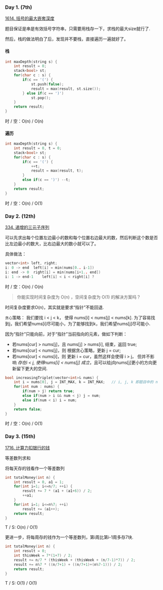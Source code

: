 ### Day 1. (7th)

[1614. 括号的最大嵌套深度](https://leetcode-cn.com/problems/maximum-nesting-depth-of-the-parentheses/)

题目保证是串是有效括号字符串，只需要用栈存一下，求栈的最大size就行了.

然后，栈的做法明白了后，发现并不要栈，直接遍历一遍就好了。

#### 栈
```C++
int maxDepth(string s) {
    int result = 0;
    stack<bool> st;
    for(char c : s) {
        if(c == '(') {
            st.push(false);
            result = max(result, st.size());
        } else if(c == ')') 
            st.pop();
    }
    return result;
}
```

时 / 空：O(n) / O(n)

#### 遍历
```C++
int maxDepth(string s) {
    int result = 0, t = 0;
    stack<bool> st;
    for(char c : s) {
        if(c == '(') {
            ++t;
            result = max(result, t);
        }
        else if(c == ')') --t;
    }
    return result;
}
```

时 / 空：O(n) / O(1)

### Day 2. (12th)

[334. 递增的三元子序列](https://leetcode-cn.com/problems/increasing-triplet-subsequence/)

可以先求出每个位置左边最小的数和每个位置右边最大的数，然后判断这个数是否比左边最小的数大，比右边最大的数小就可以了。

具体做法：
```C++
vector<int> left, right;
i: 0 -> end  left[i] = min(nums[0.. i-1])
i: end -> 0  right[i] = min(nums[i+1.. end])
i: 1 -> end-1    left[i] < i < right[i] ? 
```
时 / 空：O(n) / O(n)

> 你能实现时间复杂度为 O(n) ，空间复杂度为 O(1) 的解决方案吗？

时间复杂度要求O(n)，其实就是要求“指针”不能回退.

`贪心`策略： 我们要找 i < j < k， 使得 nums[i] < nums[j] < nums[k]. 为了容易找到j，我们希望nums[i]尽可能小，为了能够找到k，我们希望nums[j]尽可能小.

因为“指针”只能向前，对于“指针”当前指向的元素，做如下判断：

* 若nums[cur] > nums[j]，且 nums[j] > nums[i], 结束，返回 true;
* 若nums[cur] < nums[j]，则 根据贪心策略，更新 j = cur;
* 若nums[cur] < nums[i]，则 更新 i = cur，虽然这样会使得 i > j， 但并不影响 _存在i < j, 使得nums[i] < nums[j] 成立_，且可以给j向nums[j]更小的方向更新留下更大的空间.

```C++
bool increasingTriplet(vector<int>& nums) {
    int i = nums[0], j = INT_MAX, k = INT_MAX;   // i, j, k 即题目中的 nums[i], nums[j], nums[k].
    for(int num : nums) {
        if(num > j) return true;
        else if(num > i && num < j) j = num;
        else if(num < i) i = num;
    }
    return false;
}
```
时 / 空：O(n) / O(1)

### Day 3. (15th)

[1716. 计算力扣银行的钱](https://leetcode-cn.com/problems/calculate-money-in-leetcode-bank/)

等差数列求和

将每天存的钱看作一个等差数列

```C++
int totalMoney(int n) {
    int result = 0, a1 = 1;
    for(int i=1; i<=n/7; ++i) {
        result += 7 * (a1 + (a1+6)) / 2;
        ++a1;
    }
    for(int i=1; i<=n%7; ++i)
        result += (a1++);
    return result;
}
```

T / S: O(n) / O(1)

更进一步，将每周存的钱作为一个等差数列，第i周比第i-1周多存7块.

```C++
int totalMoney(int n) {
    int result = 0;
    int thisWeek = 7*(1+7) / 2;
    result += n/7 * (thisWeek + (thisWeek + (n/7-1)*7)) / 2;
    result += n%7 * ((n/7+1) + ((n/7+1)+(n%7-1))) / 2;
    return result;
}
```

T / S: O(1) / O(1)

